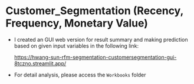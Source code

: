 # Customer_Segmentation (Recency, Frequency, Monetary Value)
- I created an GUI web version for result summary and making prediction based on given input variables in the following link:

  https://hwang-sun-rfm-segmentation-customersegmentation-gui-8tczno.streamlit.app/

- For detail analysis, please access the `Workbooks` folder
